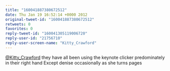 ```yaml
---
title: "160041887380672512"
date: Thu Jan 19 16:52:14 +0000 2012
original-tweet-id: "160041887380672512"
retweets: 0
favorites: 0
reply-tweet-id: "160041305119006720"
reply-user-id: "21756710"
reply-user-screen-name: "Kitty_Crawford"
---
```

<a href="https://twitter.com/Kitty_Crawford">@Kitty_Crawford</a> they have all been using the keynote clicker predominately in their right hand Except denise occasionally as she turns pages
